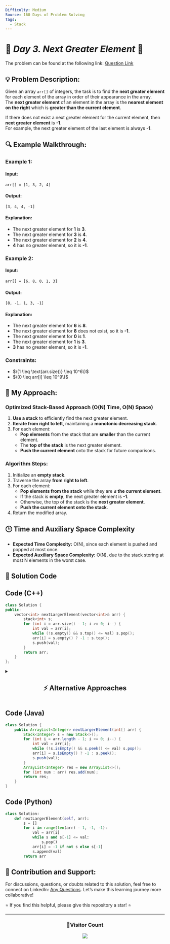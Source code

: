 ```yaml
---
Difficulty: Medium
Source: 160 Days of Problem Solving
Tags:
  - Stack
---
```


# 🚀 _Day 3. Next Greater Element_ 🧠

The problem can be found at the following link: [Question Link](https://www.geeksforgeeks.org/batch/gfg-160-problems/track/stack-gfg-160/problem/next-larger-element-1587115620)

## 💡 **Problem Description:**

Given an array `arr[]` of integers, the task is to find the **next greater element** for each element of the array in order of their appearance in the array.  
The **next greater element** of an element in the array is the **nearest element on the right** which is **greater than the current element**.

If there does not exist a next greater element for the current element, then **next greater element** is **-1**.  
For example, the next greater element of the last element is always **-1**.

## 🔍 **Example Walkthrough:**

### **Example 1:**

#### **Input:**

```plaintext
arr[] = [1, 3, 2, 4]
```

#### **Output:**

```plaintext
[3, 4, 4, -1]
```

#### **Explanation:**

- The next greater element for **1** is **3**.
- The next greater element for **3** is **4**.
- The next greater element for **2** is **4**.
- **4** has no greater element, so it is **-1**.

### **Example 2:**

#### **Input:**

```plaintext
arr[] = [6, 8, 0, 1, 3]
```

#### **Output:**

```plaintext
[8, -1, 1, 3, -1]
```

#### **Explanation:**

- The next greater element for **6** is **8**.
- The next greater element for **8** does not exist, so it is **-1**.
- The next greater element for **0** is **1**.
- The next greater element for **1** is **3**.
- **3** has no greater element, so it is **-1**.

### **Constraints:**

- $\(1 \leq \text{arr.size()} \leq 10^6\)$
- $\(0 \leq arr[i] \leq 10^9\)$

## 🎯 **My Approach:**

### **Optimized Stack-Based Approach (O(N) Time, O(N) Space)**

1. **Use a stack** to efficiently find the next greater element.
2. **Iterate from right to left**, maintaining a **monotonic decreasing stack**.
3. For each element:
   - **Pop elements** from the stack that are **smaller** than the current element.
   - The **top of the stack** is the next greater element.
   - **Push the current element** onto the stack for future comparisons.

### **Algorithm Steps:**

1. Initialize an **empty stack**.
2. Traverse the array **from right to left**.
3. For each element:
   - **Pop elements from the stack** while they are **≤ the current element**.
   - If the stack is **empty**, the next greater element is **-1**.
   - Otherwise, the top of the stack is the **next greater element**.
   - **Push the current element onto the stack**.
4. Return the modified array.

## 🕒 **Time and Auxiliary Space Complexity**

- **Expected Time Complexity:** O(N), since each element is pushed and popped at most once.
- **Expected Auxiliary Space Complexity:** O(N), due to the stack storing at most N elements in the worst case.

## 📝 **Solution Code**

## **Code (C++)**

```cpp
class Solution {
public:
    vector<int> nextLargerElement(vector<int>& arr) {
        stack<int> s;
        for (int i = arr.size() - 1; i >= 0; i--) {
            int val = arr[i];
            while (!s.empty() && s.top() <= val) s.pop();
            arr[i] = s.empty() ? -1 : s.top();
            s.push(val);
        }
        return arr;
    }
};
```

<details>
  <summary><h2 align="center">⚡ Alternative Approaches</h2></summary>

## **2️⃣ Using Linked List (O(N) Time, O(N) Space)**

1. Iterate through the array and use a linked list to store indices of the next greater element.
2. As we traverse, pop elements from the linked list that are smaller than the current element.

```cpp
class Solution {
public:
    vector<int> nextLargerElement(vector<int>& arr) {
        list<int> indices;
        vector<int> res(arr.size(), -1);

        for (int i = arr.size() - 1; i >= 0; i--) {
            while (!indices.empty() && arr[indices.back()] <= arr[i]) indices.pop_back();
            if (!indices.empty()) res[i] = arr[indices.back()];
            indices.push_back(i);
        }
        return res;
    }
};
```

🔹 **Pros:** Simplifies stack implementation using a linked list.  
🔹 **Cons:** A little more complex and less intuitive than using a stack.

## **📊 Comparison of Approaches**

| **Approach**          | ⏱️ **Time Complexity** | 🗂️ **Space Complexity** | ✅ **Pros**               | ⚠️ **Cons**                    |
| --------------------- | ---------------------- | ----------------------- | ------------------------- | ------------------------------ |
| **Optimized (Stack)** | 🟢 `O(N)`              | 🟡 `O(N)`               | Efficient and simple      | Requires extra space for stack |
| **Linked List**       | 🟡 `O(N)`              | 🟡 `O(N)`               | Efficient and alternative | Slightly more complex          |

## **💡 Best Choice?**

- ✅ **For best efficiency:** **Optimized Stack Approach (`O(N)`)**.
- ✅ **For alternative approach:** **Linked List (`O(N)`)**.

</details>

## **Code (Java)**

```java
class Solution {
    public ArrayList<Integer> nextLargerElement(int[] arr) {
        Stack<Integer> s = new Stack<>();
        for (int i = arr.length - 1; i >= 0; i--) {
            int val = arr[i];
            while (!s.isEmpty() && s.peek() <= val) s.pop();
            arr[i] = s.isEmpty() ? -1 : s.peek();
            s.push(val);
        }
        ArrayList<Integer> res = new ArrayList<>();
        for (int num : arr) res.add(num);
        return res;
    }
}
```

## **Code (Python)**

```python
class Solution:
    def nextLargerElement(self, arr):
        s = []
        for i in range(len(arr) - 1, -1, -1):
            val = arr[i]
            while s and s[-1] <= val:
                s.pop()
            arr[i] = -1 if not s else s[-1]
            s.append(val)
        return arr
```

## 🎯 **Contribution and Support:**

For discussions, questions, or doubts related to this solution, feel free to connect on LinkedIn: [Any Questions](https://www.linkedin.com/in/patel-hetkumar-sandipbhai-8b110525a/). Let’s make this learning journey more collaborative!

⭐ If you find this helpful, please give this repository a star! ⭐

---

<div align="center">
  <h3><b>📍Visitor Count</b></h3>
</div>

<p align="center">
  <img src="https://visitor-badge.laobi.icu/badge?page_id=Hunterdii.GeeksforGeeks-POTD" />
</p>
